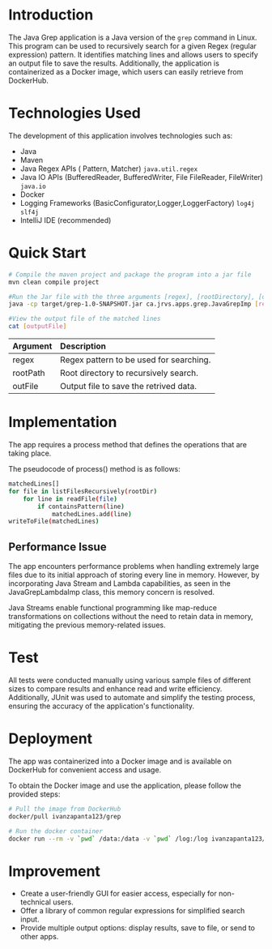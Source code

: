 # Introduction
The Java Grep application is a Java version of the `grep` command in Linux. This program can be used to recursively search for a given Regex (regular expression) pattern. It identifies matching lines and allows users to specify an output file to save the results. Additionally, the application is containerized as a Docker image, which users can easily retrieve from DockerHub.
# Technologies Used
The development of this application involves technologies such as:
- Java
- Maven
- Java Regex APIs ( Pattern, Matcher) `java.util.regex`
- Java IO APIs (BufferedReader, BufferedWriter, File FileReader, FileWriter) `java.io`
- Docker
- Logging Frameworks (BasicConfigurator,Logger,LoggerFactory) `log4j` `slf4j`
- IntelliJ IDE (recommended)


# Quick Start
```bash
# Compile the maven project and package the program into a jar file
mvn clean compile project

#Run the Jar file with the three arguments [regex], [rootDirectory], [outputFile to complete the grep search
java -cp target/grep-1.0-SNAPSHOT.jar ca.jrvs.apps.grep.JavaGrepImp [regex] [rootDirectory] [outputFile]

#View the output file of the matched lines
cat [outputFile]
```
| Argument | Description                             |
|----------|:----------------------------------------|
| regex    | Regex pattern to be used for searching. |
| rootPath | Root directory to recursively search.   |
| outFile  | Output file to save the retrived data.  |

# Implementation
The app requires a process method that defines the operations that are taking place. 

The pseudocode of process() method is as follows:
```bash
matchedLines[]
for file in listFilesRecursively(rootDir)
    for line in readFile(file)
        if containsPattern(line)
            matchedLines.add(line)
writeToFile(matchedLines)
```

## Performance Issue
The app encounters performance problems when handling extremely large files due to its initial approach of storing every line in memory. However, by incorporating Java Stream and Lambda capabilities, as seen in the JavaGrepLambdaImp class, this memory concern is resolved. 

Java Streams enable functional programming like map-reduce transformations on collections without the need to retain data in memory, mitigating the previous memory-related issues.

# Test
All tests were conducted manually using various sample files of different sizes to compare results and enhance read and write efficiency. Additionally, JUnit was used to automate and simplify the testing process, ensuring the accuracy of the application's functionality.

# Deployment
The app was containerized into a Docker image and is available on DockerHub for convenient access and usage. 

To obtain the Docker image and use the application, please follow the provided steps:
```bash
# Pull the image from DockerHub
docker/pull ivanzapanta123/grep

# Run the docker container
docker run --rm -v `pwd` /data:/data -v `pwd` /log:/log ivanzapanta123/grep .[regex] /data /log/grep.out
```

# Improvement
- Create a user-friendly GUI for easier access, especially for non-technical users.
- Offer a library of common regular expressions for simplified search input.
- Provide multiple output options: display results, save to file, or send to other apps.